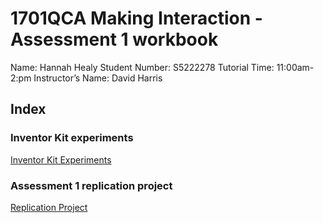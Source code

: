 # 1701QCA Making Interaction - Assessment 1 workbook

Name: Hannah Healy
Student Number: S5222278
Tutorial Time: 11:00am-2:pm
Instructor’s Name: David Harris

## Index

### Inventor Kit experiments ###

[Inventor Kit Experiments](/experiments/experiments.md)


### Assessment 1 replication project ###
[Replication Project](/replicationproject/replication.md)

